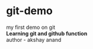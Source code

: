 # git-demo
my first demo on git 
<br>
<b>Learning git and github function</b>
<br> 
author - akshay anand



